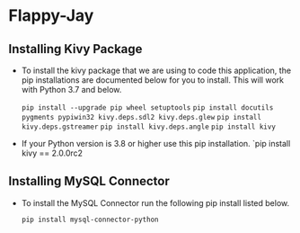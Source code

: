 # Flappy-Jay

## Installing Kivy Package
* To install the kivy package that we are using to code this application, the pip installations are documented below for you to install. This will work with Python 3.7 and below.

    `pip install --upgrade pip wheel setuptools`
    `pip install docutils pygments pypiwin32 kivy.deps.sdl2 kivy.deps.glew`
    `pip install kivy.deps.gstreamer`
    `pip install kivy.deps.angle`
    `pip install kivy`

* If your Python version is 3.8 or higher use this pip installation.
    `pip install kivy == 2.0.0rc2

## Installing MySQL Connector
 * To install the MySQL Connector run the following pip install listed below.

    `pip install mysql-connector-python`
